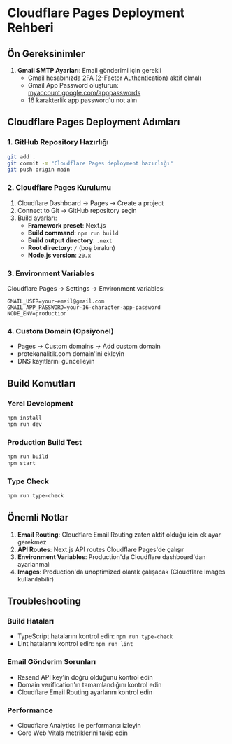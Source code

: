 # Cloudflare Pages Deployment Rehberi

## Ön Gereksinimler

1. **Gmail SMTP Ayarları**: Email gönderimi için gerekli
   - Gmail hesabınızda 2FA (2-Factor Authentication) aktif olmalı
   - Gmail App Password oluşturun: [myaccount.google.com/apppasswords](https://myaccount.google.com/apppasswords)
   - 16 karakterlik app password'u not alın

## Cloudflare Pages Deployment Adımları

### 1. GitHub Repository Hazırlığı
```bash
git add .
git commit -m "Cloudflare Pages deployment hazırlığı"
git push origin main
```

### 2. Cloudflare Pages Kurulumu
1. Cloudflare Dashboard → Pages → Create a project
2. Connect to Git → GitHub repository seçin
3. Build ayarları:
   - **Framework preset**: Next.js
   - **Build command**: `npm run build`
   - **Build output directory**: `.next`
   - **Root directory**: `/` (boş bırakın)
   - **Node.js version**: `20.x`

### 3. Environment Variables
Cloudflare Pages → Settings → Environment variables:
```
GMAIL_USER=your-email@gmail.com
GMAIL_APP_PASSWORD=your-16-character-app-password
NODE_ENV=production
```

### 4. Custom Domain (Opsiyonel)
- Pages → Custom domains → Add custom domain
- protekanalitik.com domain'ini ekleyin
- DNS kayıtlarını güncelleyin

## Build Komutları

### Yerel Development
```bash
npm install
npm run dev
```

### Production Build Test
```bash
npm run build
npm start
```

### Type Check
```bash
npm run type-check
```

## Önemli Notlar

1. **Email Routing**: Cloudflare Email Routing zaten aktif olduğu için ek ayar gerekmez
2. **API Routes**: Next.js API routes Cloudflare Pages'de çalışır
3. **Environment Variables**: Production'da Cloudflare dashboard'dan ayarlanmalı
4. **Images**: Production'da unoptimized olarak çalışacak (Cloudflare Images kullanılabilir)

## Troubleshooting

### Build Hataları
- TypeScript hatalarını kontrol edin: `npm run type-check`
- Lint hatalarını kontrol edin: `npm run lint`

### Email Gönderim Sorunları
- Resend API key'in doğru olduğunu kontrol edin
- Domain verification'ın tamamlandığını kontrol edin
- Cloudflare Email Routing ayarlarını kontrol edin

### Performance
- Cloudflare Analytics ile performansı izleyin
- Core Web Vitals metriklerini takip edin
